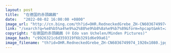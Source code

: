 ```yaml
---
layout: post
title:  "在德国的赤颈鸊鷉"
date:   "2022-08-02 16:00:00 +0800"
image_url: "http://cn.bing.com/th?id=OHR.RedneckedGrebe_ZH-CN6036749974_1920x1080.jpg&rf=LaDigue_1920x1080.jpg&pid=hp"
link: "/search?q=%e8%b5%a4%e9%a2%88%e9%b8%8a%e9%b7%89&form=hpcapt&mkt=zh-cn"
copyright: "在德国的赤颈鸊鷉 (© Edo van Uchelen/Minden Pictures)"
image_hash: "c9926321c6d359319f6b3291d6e99a61"
image_filename: "th?id=OHR.RedneckedGrebe_ZH-CN6036749974_1920x1080.jpg&rf=LaDigue_1920x1080.jpg&pid=hp"
---
```

